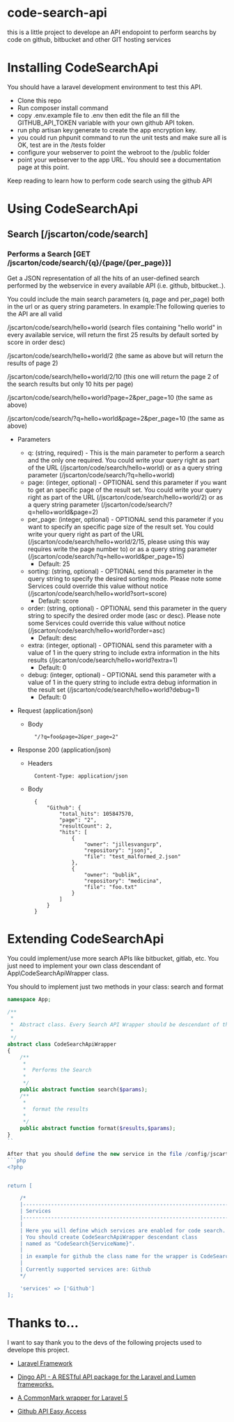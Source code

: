 # code-search-api
this is a little project to develope an API endopoint to perform searchs by code  on github, bitbucket and other GIT hosting services

# Installing CodeSearchApi

You should have a laravel development environment to test this API.

* Clone this repo
* Run composer install command
* copy .env.example file to .env then edit the file an fill the GITHUB_API_TOKEN variable with your own github API token.
* run php artisan key:generate to create the app encryption key.
* you could run phpunit command to run the unit tests and make sure all is OK, test are in the /tests folder
* configure your webserver to point the webroot to the /public folder
* point your webserver to the app URL. You should see a documentation page at this point.

Keep reading to learn how to perform code search using the github API



# Using CodeSearchApi

## Search [/jscarton/code/search]

### Performs a Search [GET /jscarton/code/search/{q}/{page/{per_page}}]
Get a JSON representation of all the hits of an user-defined search performed by the webservice in every available API (i.e. github, bitbucket..).

You could include the main search parameters (q, page and per_page) both in the url or as query string parameters. In example:The following queries to the API are all valid

/jscarton/code/search/hello+world (search files containing "hello world" in every available service, will return the first 25 results by default sorted by score in order desc)

/jscarton/code/search/hello+world/2 (the same as above but will return the results of page 2)

/jscarton/code/search/hello+world/2/10 (this one will return the page 2 of the search results but only 10 hits per page)

/jscarton/code/search/hello+world?page=2&per_page=10 (the same as above)

/jscarton/code/search/?q=hello+world&page=2&per_page=10 (the same as above)

+ Parameters
    + q: (string, required) - This is the main parameter to perform a search and the only one required. You could write your query right as part of the URL (/jscarton/code/search/hello+world) or as a query string parameter (/jscarton/code/search/?q=hello+world)
    + page: (integer, optional) - OPTIONAL send this parameter if you want to get an specific page of the result set. You could write your query right as part of the URL (/jscarton/code/search/hello+world/2) or as a query string parameter (/jscarton/code/search/?q=hello+world&page=2)
    + per_page: (integer, optional) - OPTIONAL send this parameter if you want to specify an specific page size of the result set. You could write your query right as part of the URL (/jscarton/code/search/hello+world/2/15, please using this way requires write the page number to) or as a query string parameter (/jscarton/code/search/?q=hello+world&per_page=15)
        + Default: 25
    + sorting: (string, optional) -  OPTIONAL send this parameter in the query string to specify the desired sorting mode. Please note some Services could override this value without notice (/jscarton/code/search/hello+world?sort=score)
        + Default: score
    + order: (string, optional) -  OPTIONAL send this parameter in the query string to specify the desired order mode (asc or desc). Please note some Services could override this value without notice (/jscarton/code/search/hello+world?order=asc)
        + Default: desc
    + extra: (integer, optional) -  OPTIONAL send this parameter with a value of 1 in the query string to include extra information in the hits results (/jscarton/code/search/hello+world?extra=1)
        + Default: 0
    + debug: (integer, optional) -  OPTIONAL send this parameter with a value of 1 in the query string to include extra debug information in the result set (/jscarton/code/search/hello+world?debug=1)
        + Default: 0

+ Request (application/json)
    + Body

            "/?q=foo&page=2&per_page=2"

+ Response 200 (application/json)
    + Headers

            Content-Type: application/json
    + Body

            {
                "Github": {
                    "total_hits": 105847570,
                    "page": "2",
                    "resultCount": 2,
                    "hits": [
                        {
                            "owner": "jillesvangurp",
                            "repository": "jsonj",
                            "file": "test_malformed_2.json"
                        },
                        {
                            "owner": "bublik",
                            "repository": "medicina",
                            "file": "foo.txt"
                        }
                    ]
                }
            }


# Extending CodeSearchApi

You could implement/use more search APIs like bitbucket, gitlab, etc. You just need to implement your own class descendant of App\CodeSearchApiWrapper class.

You should to implement just two methods in your class: search and format

```php
namespace App;

/**
 *
 *	Abstract class. Every Search API Wrapper should be descendant of this class
 *
 */
abstract class CodeSearchApiWrapper
{
	/**
	 *
	 *	Performs the Search
	 *
	 */
    public abstract function search($params);
    /**
	 *
	 *	format the results
	 *
	 */
    public abstract function format($results,$params);
}
``

After that you should define the new service in the file /config/jscarton.php
```php
<?php


return [

    /*
    |--------------------------------------------------------------------------
    | Services
    |--------------------------------------------------------------------------
    |
    | Here you will define which services are enabled for code search.
    | You should create CodeSearchApiWrapper descendant class
    | named as "CodeSearch{ServiceName}". 
    |
    | in example for github the class name for the wrapper is CodeSearchGithub.
    |
    | Currently supported services are: Github    
    */

    'services' => ['Github']
];
```

# Thanks to...

I want to say thank you to the devs of the following projects used to develope this project.

* [Laravel Framework](https://github.com/laravel/laravel)

* [Dingo API - A RESTful API package for the Laravel and Lumen frameworks.](https://github.com/dingo/api)

* [A CommonMark wrapper for Laravel 5](https://github.com/GrahamCampbell/Laravel-Markdown)

* [Github API Easy Access](https://github.com/milo/github-api)